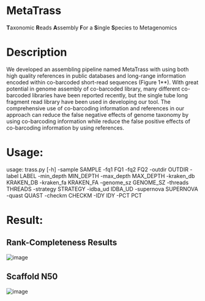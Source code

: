 # MetaTrass
 **T**axonomic **R**eads **A**ssembly **F**or a **S**ingle **S**pecies to Metagenomics

# Description

We developed an assembling pipeline named MetaTrass with using both high quality references in public databases and long-range information encoded within co-barcoded short-read sequences (Figure 1**). With great potential in genome assembly of co-barcoded library, many different co-barcoded libraries have been reported recently, but the single tube long fragment read library have been used in developing our tool. The comprehensive use of co-barcoding information and references in our approach can reduce the false negative effects of genome taxonomy by using co-barcoding information while reduce the false positive effects of co-barcoding information by using references.

# Usage:

usage: trass.py [-h] 
               -sample SAMPLE 
               -fq1 FQ1 
               -fq2 FQ2 
               -outdir OUTDIR 
               -label LABEL 
               -min_depth MIN_DEPTH 
               -max_depth MAX_DEPTH 
               -kraken_db KRAKEN_DB 
               -kraken_fa KRAKEN_FA 
               -genome_sz GENOME_SZ 
               -threads THREADS 
               -strategy STRATEGY 
               -idba_ud IDBA_UD 
               -supernova SUPERNOVA 
               -quast QUAST 
               -checkm CHECKM 
               -IDY IDY 
               -PCT PCT
# Result:
## Rank-Completeness Results
![image](https://user-images.githubusercontent.com/13197453/114501922-7c864d00-9c5d-11eb-8025-4d1b6a2add01.png)
## Scaffold N50
![image](https://user-images.githubusercontent.com/13197453/114502014-9f186600-9c5d-11eb-8372-9cf1fc624fc6.png)



